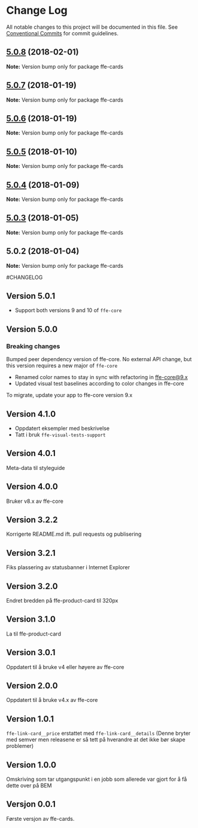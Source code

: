 # Change Log

All notable changes to this project will be documented in this file.
See [Conventional Commits](https://conventionalcommits.org) for commit guidelines.

<a name="5.0.8"></a>
## [5.0.8](***REMOVED***) (2018-02-01)




**Note:** Version bump only for package ffe-cards

<a name="5.0.7"></a>
## [5.0.7](***REMOVED***) (2018-01-19)




**Note:** Version bump only for package ffe-cards

<a name="5.0.6"></a>
## [5.0.6](***REMOVED***) (2018-01-19)




**Note:** Version bump only for package ffe-cards

<a name="5.0.5"></a>

## [5.0.5](***REMOVED***) (2018-01-10)

**Note:** Version bump only for package ffe-cards

<a name="5.0.4"></a>

## [5.0.4](***REMOVED***) (2018-01-09)

**Note:** Version bump only for package ffe-cards

<a name="5.0.3"></a>

## [5.0.3](***REMOVED***) (2018-01-05)

**Note:** Version bump only for package ffe-cards

<a name="5.0.2"></a>

## 5.0.2 (2018-01-04)

**Note:** Version bump only for package ffe-cards

#CHANGELOG

## Version 5.0.1

* Support both versions 9 and 10 of `ffe-core`

## Version 5.0.0

### Breaking changes

Bumped peer dependency version of ffe-core. No external API change, but this version requires a new major of `ffe-core`

* Renamed color names to stay in sync with refactoring in ffe-core@9.x
* Updated visual test baselines according to color changes in ffe-core

To migrate, update your app to ffe-core version 9.x

## Version 4.1.0

* Oppdatert eksempler med beskrivelse
* Tatt i bruk `ffe-visual-tests-support`

## Version 4.0.1

Meta-data til styleguide

## Version 4.0.0

Bruker v8.x av ffe-core

## Version 3.2.2

Korrigerte README.md ift. pull requests og publisering

## Version 3.2.1

Fiks plassering av statusbanner i Internet Explorer

## Version 3.2.0

Endret bredden på ffe-product-card til 320px

## Version 3.1.0

La til ffe-product-card

## Version 3.0.1

Oppdatert til å bruke v4 eller høyere av ffe-core

## Version 2.0.0

Oppdatert til å bruke v4.x av ffe-core

## Version 1.0.1

`ffe-link-card__price` erstattet med `ffe-link-card__details`
(Denne bryter med semver men releasene er så tett på hverandre at det ikke bør skape problemer)

## Version 1.0.0

Omskriving som tar utgangspunkt i en jobb som allerede var gjort for å få dette over på BEM

## Versjon 0.0.1

Første versjon av ffe-cards.
